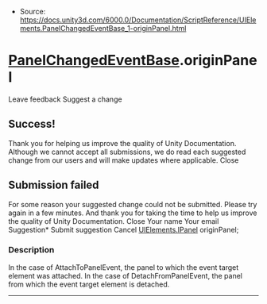 * Source: https://docs.unity3d.com/6000.0/Documentation/ScriptReference/UIElements.PanelChangedEventBase_1-originPanel.html

#  [PanelChangedEventBase<T0>](https://docs.unity3d.com/6000.0/Documentation/ScriptReference/UIElements.PanelChangedEventBase_1.html).originPanel
Leave feedback
Suggest a change
## Success!
Thank you for helping us improve the quality of Unity Documentation. Although we cannot accept all submissions, we do read each suggested change from our users and will make updates where applicable.
Close
## Submission failed
For some reason your suggested change could not be submitted. Please <a>try again</a> in a few minutes. And thank you for taking the time to help us improve the quality of Unity Documentation.
Close
Your name Your email Suggestion* Submit suggestion
Cancel
[UIElements.IPanel](https://docs.unity3d.com/6000.0/Documentation/ScriptReference/UIElements.IPanel.html) originPanel; 
### Description
In the case of AttachToPanelEvent, the panel to which the event target element was attached. In the case of DetachFromPanelEvent, the panel from which the event target element is detached. 
* * *
